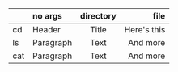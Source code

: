| | no args      | directory | file     |       
| :--- | :---        |    :----:   |          ---: | 
| cd |Header      | Title       | Here's this   | 
| ls |Paragraph   | Text        | And more      |
| cat |Paragraph   | Text        | And more      |

